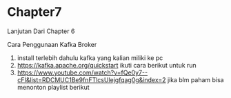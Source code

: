 # Chapter7
Lanjutan Dari Chapter 6

Cara Penggunaan Kafka Broker 
1. install terlebih dahulu kafka yang kalian miliki ke pc
2. https://kafka.apache.org/quickstart ikuti cara berikut untuk run 
3. https://www.youtube.com/watch?v=fQe0y7--cFI&list=RDCMUC1Be9fnFTlcsUlejgfqag0g&index=2 jika blm paham bisa menonton playlist berikut
